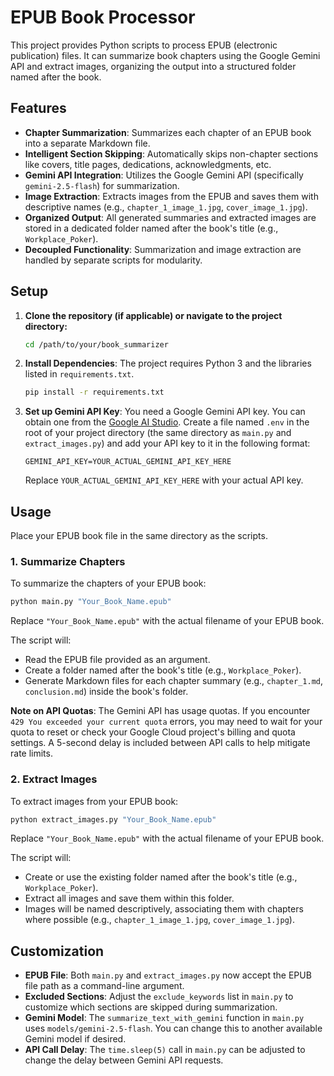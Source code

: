 # EPUB Book Processor

This project provides Python scripts to process EPUB (electronic publication) files. It can summarize book chapters using the Google Gemini API and extract images, organizing the output into a structured folder named after the book.

## Features

*   **Chapter Summarization**: Summarizes each chapter of an EPUB book into a separate Markdown file.
*   **Intelligent Section Skipping**: Automatically skips non-chapter sections like covers, title pages, dedications, acknowledgments, etc.
*   **Gemini API Integration**: Utilizes the Google Gemini API (specifically `gemini-2.5-flash`) for summarization.
*   **Image Extraction**: Extracts images from the EPUB and saves them with descriptive names (e.g., `chapter_1_image_1.jpg`, `cover_image_1.jpg`).
*   **Organized Output**: All generated summaries and extracted images are stored in a dedicated folder named after the book's title (e.g., `Workplace_Poker`).
*   **Decoupled Functionality**: Summarization and image extraction are handled by separate scripts for modularity.

## Setup

1.  **Clone the repository (if applicable) or navigate to the project directory:**
    ```bash
    cd /path/to/your/book_summarizer
    ```

2.  **Install Dependencies**:
    The project requires Python 3 and the libraries listed in `requirements.txt`.
    ```bash
    pip install -r requirements.txt
    ```

3.  **Set up Gemini API Key**:
    You need a Google Gemini API key. You can obtain one from the [Google AI Studio](https://aistudio.google.com/app/apikey).
    Create a file named `.env` in the root of your project directory (the same directory as `main.py` and `extract_images.py`) and add your API key to it in the following format:
    ```
    GEMINI_API_KEY=YOUR_ACTUAL_GEMINI_API_KEY_HERE
    ```
    Replace `YOUR_ACTUAL_GEMINI_API_KEY_HERE` with your actual API key.

## Usage

Place your EPUB book file in the same directory as the scripts.

### 1. Summarize Chapters

To summarize the chapters of your EPUB book:

```bash
python main.py "Your_Book_Name.epub"
```

Replace `"Your_Book_Name.epub"` with the actual filename of your EPUB book.

The script will:
*   Read the EPUB file provided as an argument.
*   Create a folder named after the book's title (e.g., `Workplace_Poker`).
*   Generate Markdown files for each chapter summary (e.g., `chapter_1.md`, `conclusion.md`) inside the book's folder.

**Note on API Quotas**: The Gemini API has usage quotas. If you encounter `429 You exceeded your current quota` errors, you may need to wait for your quota to reset or check your Google Cloud project's billing and quota settings. A 5-second delay is included between API calls to help mitigate rate limits.

### 2. Extract Images

To extract images from your EPUB book:

```bash
python extract_images.py "Your_Book_Name.epub"
```

Replace `"Your_Book_Name.epub"` with the actual filename of your EPUB book.

The script will:
*   Create or use the existing folder named after the book's title (e.g., `Workplace_Poker`).
*   Extract all images and save them within this folder.
*   Images will be named descriptively, associating them with chapters where possible (e.g., `chapter_1_image_1.jpg`, `cover_image_1.jpg`).

## Customization

*   **EPUB File**: Both `main.py` and `extract_images.py` now accept the EPUB file path as a command-line argument.
*   **Excluded Sections**: Adjust the `exclude_keywords` list in `main.py` to customize which sections are skipped during summarization.
*   **Gemini Model**: The `summarize_text_with_gemini` function in `main.py` uses `models/gemini-2.5-flash`. You can change this to another available Gemini model if desired.
*   **API Call Delay**: The `time.sleep(5)` call in `main.py` can be adjusted to change the delay between Gemini API requests.
